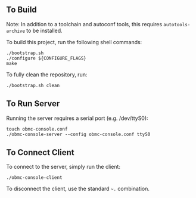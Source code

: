 ## To Build
Note: In addition to a toolchain and autoconf tools, this requires `autotools-archive` to be installed.

To build this project, run the following shell commands:

```
./bootstrap.sh
./configure ${CONFIGURE_FLAGS}
make
```

To fully clean the repository, run:
```
./bootstrap.sh clean
```

## To Run Server
Running the server requires a serial port (e.g. /dev/ttyS0):

```
touch obmc-console.conf
./obmc-console-server --config obmc-console.conf ttyS0
```

## To Connect Client
To connect to the server, simply run the client:

```
./obmc-console-client
```

To disconnect the client, use the standard `~.` combination.

